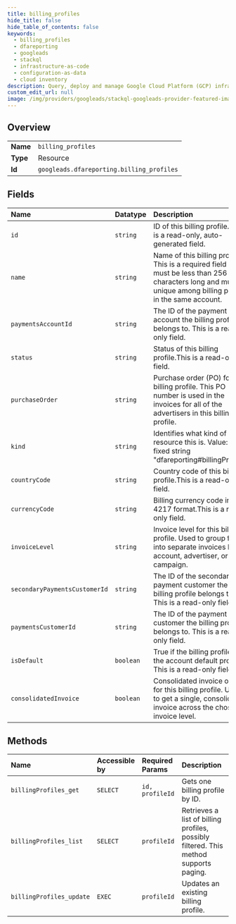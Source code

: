 ```yaml
---
title: billing_profiles
hide_title: false
hide_table_of_contents: false
keywords:
  - billing_profiles
  - dfareporting
  - googleads    
  - stackql
  - infrastructure-as-code
  - configuration-as-data
  - cloud inventory
description: Query, deploy and manage Google Cloud Platform (GCP) infrastructure and resources using SQL
custom_edit_url: null
image: /img/providers/googleads/stackql-googleads-provider-featured-image.png
---
```

  
    

## Overview
<table><tbody>
<tr><td><b>Name</b></td><td><code>billing_profiles</code></td></tr>
<tr><td><b>Type</b></td><td>Resource</td></tr>
<tr><td><b>Id</b></td><td><code>googleads.dfareporting.billing_profiles</code></td></tr>
</tbody></table>

## Fields
| Name | Datatype | Description |
|:-----|:---------|:------------|
| `id` | `string` | ID of this billing profile. This is a read-only, auto-generated field. |
| `name` | `string` | Name of this billing profile. This is a required field and must be less than 256 characters long and must be unique among billing profile in the same account. |
| `paymentsAccountId` | `string` | The ID of the payment account the billing profile belongs to. This is a read-only field. |
| `status` | `string` | Status of this billing profile.This is a read-only field. |
| `purchaseOrder` | `string` | Purchase order (PO) for this billing profile. This PO number is used in the invoices for all of the advertisers in this billing profile. |
| `kind` | `string` | Identifies what kind of resource this is. Value: the fixed string "dfareporting#billingProfile". |
| `countryCode` | `string` | Country code of this billing profile.This is a read-only field. |
| `currencyCode` | `string` | Billing currency code in ISO 4217 format.This is a read-only field. |
| `invoiceLevel` | `string` | Invoice level for this billing profile. Used to group fees into separate invoices by account, advertiser, or campaign. |
| `secondaryPaymentsCustomerId` | `string` | The ID of the secondary payment customer the billing profile belongs to. This is a read-only field. |
| `paymentsCustomerId` | `string` | The ID of the payment customer the billing profile belongs to. This is a read-only field. |
| `isDefault` | `boolean` | True if the billing profile is the account default profile. This is a read-only field. |
| `consolidatedInvoice` | `boolean` | Consolidated invoice option for this billing profile. Used to get a single, consolidated invoice across the chosen invoice level. |
## Methods
| Name | Accessible by | Required Params | Description |
|:-----|:--------------|:----------------|:------------|
| `billingProfiles_get` | `SELECT` | `id, profileId` | Gets one billing profile by ID. |
| `billingProfiles_list` | `SELECT` | `profileId` | Retrieves a list of billing profiles, possibly filtered. This method supports paging. |
| `billingProfiles_update` | `EXEC` | `profileId` | Updates an existing billing profile. |
